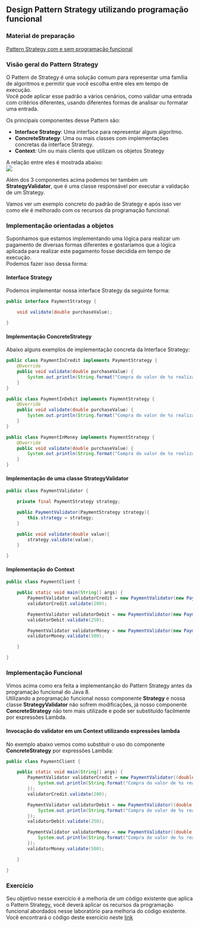 ## Design Pattern Strategy utilizando programação funcional

### Material de preparação
[Pattern Strategy com e sem programação funcional](https://www.sourcecodeexamples.net/2018/05/refactoring-strategy-design-pattern.html)

### Visão geral do Pattern Strategy
O Pattern de Strategy é uma solução comum para representar uma família de algoritmos e permitir que você escolha entre eles em tempo de execução.<br/>
Você pode aplicar esse padrão a vários cenários, como validar uma entrada com  critérios diferentes, usando diferentes formas de analisar ou formatar uma entrada.

Os principais componentes desse Pattern são:
 * **Interface Strategy**: Uma interface para representar algum algoritmo.
 * **ConcreteStrategy**: Uma ou mais classes com implementações concretas da interface Strategy.
 * **Context**: Um ou mais clients que utilizam os objetos Strategy
 
A relação entre eles é mostrada abaixo:<br/>
<img src="https://3.bp.blogspot.com/-nZ3sD4Fw6MI/WwmEPvUJtDI/AAAAAAAACUA/9JWdM6bDFKsxz_-Slez90FLCctbjtwO1gCLcBGAs/s1600/stratergy_design_pattern.png"/>

Além dos 3 componentes acima podemos ter também um **StrategyValidator**, que é uma classe responsável por executar a validação de um Strategy.

Vamos ver um exemplo concreto do padrão de Strategy e após isso ver como ele é melhorado com os recursos da programação funcional.

### Implementação orientadas a objetos
Suponhamos que estamos implementando uma lógica para realizar um pagamento de diversas formas diferentes e gostaríamos que a lógica aplicada para realizar este pagamento fosse decidida em tempo de execução.<br/>
Podemos fazer isso dessa forma:

#### Interface Strategy
Podemos implementar nossa interface Strategy da seguinte forma:
```java
public interface PaymentStrategy {

    void validate(double purchaseValue);

}
```

#### Implementação ConcreteStrategy
Abaixo alguns exemplos de implementação concreta da Interface Strategy:
```java
public class PaymentInCredit implements PaymentStrategy {
    @Override
    public void validate(double purchaseValue) {
        System.out.println(String.format("Compra do valor de %s realizada via Crédito!", purchaseValue));
    }
}
```

```java
public class PaymentInDebit implements PaymentStrategy {
    @Override
    public void validate(double purchaseValue) {
        System.out.println(String.format("Compra do valor de %s realizada via Débito!", purchaseValue));
    }
}
```

```java
public class PaymentInMoney implements PaymentStrategy {
    @Override
    public void validate(double purchaseValue) {
        System.out.println(String.format("Compra do valor de %s realizada à vista!", purchaseValue));
    }
}
```

#### Implementação de uma classe StrategyValidator
```java
public class PaymentValidator {

    private final PaymentStrategy strategy;

    public PaymentValidator(PaymentStrategy strategy){
        this.strategy = strategy;
    }

    public void validate(double value){
        strategy.validate(value);
    }

}
```

#### Implementação do Context
```java
public class PaymentClient {

    public static void main(String[] args) {
        PaymentValidator validatorCredit = new PaymentValidator(new PaymentInCredit());
        validatorCredit.validate(200);

        PaymentValidator validatorDebit = new PaymentValidator(new PaymentInDebit());
        validatorDebit.validate(250);

        PaymentValidator validatorMoney = new PaymentValidator(new PaymentInMoney());
        validatorMoney.validate(500);

    }

}
```


### Implementação Funcional
Vimos acima como era feita a implementanção do Pattern Strategy antes da programação funcional do Java 8.<br/>
Utilizando a programação funcional nosso componente **Strategy** e nossa classe **StrategyValidator** não sofrem modificações, já nosso componente **ConcreteStrategy** não tem mais utilizade e pode ser substituído facilmente por expressões Lambda.<br/>

#### Invocação do validator em um Context utilizando expressões lambda
No exemplo abaixo vemos como substituir o uso do componente **ConcreteStrategy** por expressões Lambda:
```java
public class PaymentClient {

    public static void main(String[] args) {
        PaymentValidator validatorCredit = new PaymentValidator((double value) -> {
            System.out.println(String.format("Compra do valor de %s realizada via Crédito!", value));
        });
        validatorCredit.validate(200);

        PaymentValidator validatorDebit = new PaymentValidator((double value) -> {
            System.out.println(String.format("Compra do valor de %s realizada via Débito!", value));
        });
        validatorDebit.validate(250);

        PaymentValidator validatorMoney = new PaymentValidator((double value) -> {
            System.out.println(String.format("Compra do valor de %s realizada à vista!", value));
        });
        validatorMoney.validate(500);

    }

}
```

### Exercício
Seu objetivo nesse exercício é a melhoria de um código existente que aplica o Pattern Strategy, você deverá aplicar os recursos da programação funcional abordados nesse laboratório para melhoria do código existente.<br/>
Você encontrará o código deste exercício neste [link](https://github.com/corelioBH/design-app-java/tree/master/Programacao%20Funcional/src/laboratorio7/parte5/exercicio)